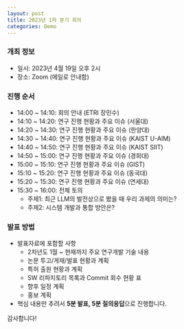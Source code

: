 ```yaml
---
layout: post
title: 2023년 1차 분기 회의
categories: Demo
---
```


### 개최 정보

- 일시: 2023년 4월 19일 오후 2시
- 장소: Zoom (메일로 안내함)

### 진행 순서

- 14:00 ~ 14:10: 회의 안내 (ETRI 장민수)
- 14:10 ~ 14:20: 연구 진행 현황과 주요 이슈 (서울대)
- 14:20 ~ 14:30: 연구 진행 현황과 주요 이슈 (한양대)
- 14:30 ~ 14:40: 연구 진행 현황과 주요 이슈 (KAIST U-AIM)
- 14:40 ~ 14:50: 연구 진행 현황과 주요 이슈 (KAIST SIIT)
- 14:50 ~ 15:00: 연구 진행 현황과 주요 이슈 (경희대)
- 15:00 ~ 15:10: 연구 진행 현황과 주요 이슈 (GIST)
- 15:10 ~ 15:20: 연구 진행 현황과 주요 이슈 (동국대)
- 15:20 ~ 15:30: 연구 진행 현황과 주요 이슈 (연세대)
- 15:30 ~ 16:00: 전체 토의
  - 주제1: 최근 LLM의 발전상으로 봤을 때 우리 과제의 의미는?
  - 주제2: 시스템 개발과 통합 방안은?

### 발표 방법

- 발표자료에 포함할 사항
  - 2차년도 1월 ~ 현재까지 주요 연구개발 기술 내용
  - 논문 투고/게재/발표 현황과 계획
  - 특허 출원 현황과 계획
  - SW 리파지토리 목록과 Commit 회수 현황 표
  - 향후 일정 계획
  - 홍보 계획
- 핵심 내용만 추려서 **5분 발표, 5분 질의응답**으로 진행합니다.

감사합니다!
